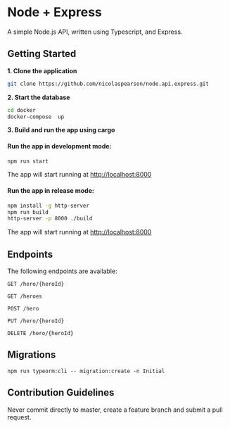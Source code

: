 # Node + Express

A simple Node.js API, written using Typescript, and Express.

## Getting Started

**1. Clone the application**

```bash
git clone https://github.com/nicolaspearson/node.api.express.git
```

**2. Start the database**

```bash
cd docker
docker-compose  up
```

**3. Build and run the app using cargo**

#### Run the app in development mode:

```bash
npm run start
```

The app will start running at <http://localhost:8000>

#### Run the app in release mode:

```bash
npm install -g http-server
npm run build
http-server -p 8000 ./build
```

The app will start running at <http://localhost:8000>

## Endpoints

The following endpoints are available:

```
GET /hero/{heroId}
```

```
GET /heroes
```

```
POST /hero
```

```
PUT /hero/{heroId}
```

```
DELETE /hero/{heroId}
```

## Migrations

```
npm run typeorm:cli -- migration:create -n Initial
```

## Contribution Guidelines

Never commit directly to master, create a feature branch and submit a pull request.
